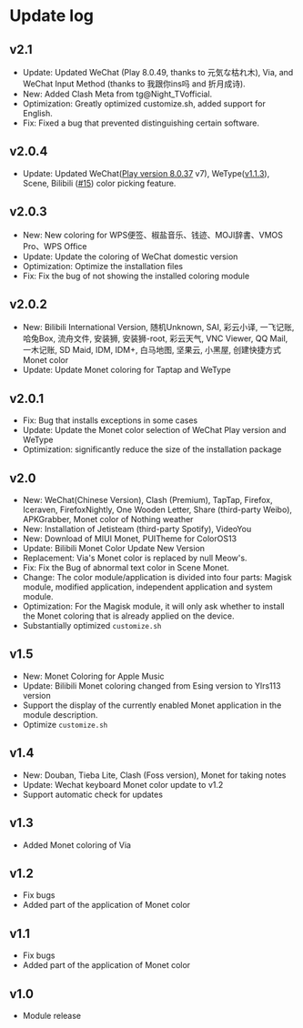 # Update log

## v2.1 <Badge type="tip" text="Latest Version" />
- Update: Updated WeChat (Play 8.0.49, thanks to 元気な枯れ木), Via, and WeChat Input Method (thanks to 我跟你ins吗 and 折月成诗).
- New: Added Clash Meta from tg@Night_TVofficial.
- Optimization: Greatly optimized customize.sh, added support for English.
- Fix: Fixed a bug that prevented distinguishing certain software.

## v2.0.4
- Update: Updated WeChat([Play version 8.0.37](https://www.123pan.com/s/GUCRVv-gm4Mv.html) v7), WeType([v1.1.3](https://www.123pan.com/s/4ypDVv-rFSgH.html)), Scene, Bilibili ([#15](https://github.com/YangguangZhou/Monet-All/pull/15)) color picking feature.

## v2.0.3
 - New: New coloring for WPS便签、椒盐音乐、钱迹、MOJI辞書、VMOS Pro、WPS Office
 - Update: Update the coloring of WeChat domestic version
 - Optimization: Optimize the installation files
 - Fix: Fix the bug of not showing the installed coloring module

## v2.0.2
 - New: Bilibili International Version, 随机Unknown, SAI, 彩云小译, 一飞记账, 哈兔Box, 流舟文件, 安装狮, 安装狮-root, 彩云天气, VNC Viewer, QQ Mail, 一木记账, SD Maid, IDM, IDM+, 白马地图, 坚果云, 小黑屋, 创建快捷方式 Monet color
 - Update: Update Monet coloring for Taptap and WeType

## v2.0.1
 - Fix: Bug that installs exceptions in some cases
 - Update: Update the Monet color selection of WeChat Play version and WeType
 - Optimization: significantly reduce the size of the installation package

## v2.0

 - New: WeChat(Chinese Version), Clash (Premium), TapTap, Firefox, Iceraven, FirefoxNightly, One Wooden Letter, Share (third-party Weibo), APKGrabber, Monet color of Nothing weather
 - New: Installation of Jetisteam (third-party Spotify), VideoYou
 - New: Download of MIUI Monet, PUITheme for ColorOS13
 - Update: Bilibili Monet Color Update New Version
 - Replacement: Via's Monet color is replaced by null Meow's.
 - Fix: Fix the Bug of abnormal text color in Scene Monet.
 - Change: The color module/application is divided into four parts: Magisk module, modified application, independent application and system module.
 - Optimization: For the Magisk module, it will only ask whether to install the Monet coloring that is already applied on the device.
 - Substantially optimized `customize.sh`

## v1.5
 - New: Monet Coloring for Apple Music
 - Update: Bilibili Monet coloring changed from Esing version to Ylrs113 version
 - Support the display of the currently enabled Monet application in the module description.
 - Optimize `customize.sh`

## v1.4

 - New: Douban, Tieba Lite, Clash (Foss version), Monet for taking notes
 - Update: Wechat keyboard Monet color update to v1.2
 - Support automatic check for updates
 
## v1.3

 - Added Monet coloring of Via

## v1.2

 - Fix bugs
 - Added part of the application of Monet color
 
## v1.1

 - Fix bugs
 - Added part of the application of Monet color
 
## v1.0
 
 - Module release
